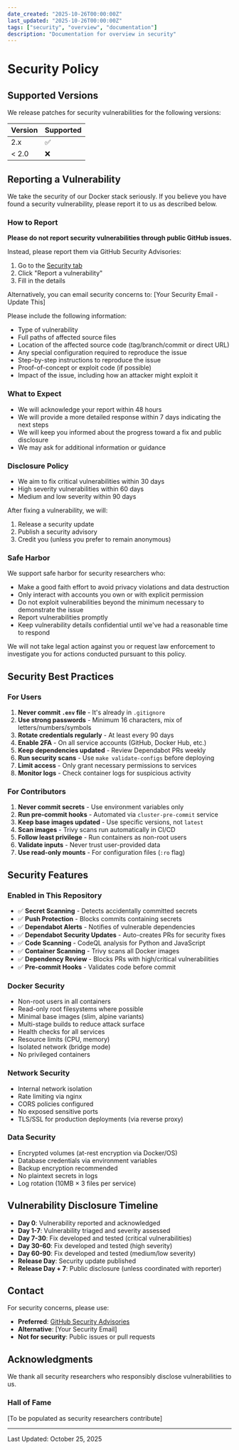 ```yaml
---
date_created: "2025-10-26T00:00:00Z"
last_updated: "2025-10-26T00:00:00Z"
tags: ["security", "overview", "documentation"]
description: "Documentation for overview in security"
---
```

# Security Policy

## Supported Versions

We release patches for security vulnerabilities for the following versions:

| Version | Supported          |
| ------- | ------------------ |
| 2.x     | :white_check_mark: |
| < 2.0   | :x:                |

## Reporting a Vulnerability

We take the security of our Docker stack seriously. If you believe you have found a security vulnerability, please report it to us as described below.

### How to Report

**Please do not report security vulnerabilities through public GitHub issues.**

Instead, please report them via GitHub Security Advisories:

1. Go to the [Security tab](https://github.com/DeanLuus22021994/docker_dotfiles/security/advisories)
2. Click "Report a vulnerability"
3. Fill in the details

Alternatively, you can email security concerns to: [Your Security Email - Update This]

Please include the following information:

- Type of vulnerability
- Full paths of affected source files
- Location of the affected source code (tag/branch/commit or direct URL)
- Any special configuration required to reproduce the issue
- Step-by-step instructions to reproduce the issue
- Proof-of-concept or exploit code (if possible)
- Impact of the issue, including how an attacker might exploit it

### What to Expect

- We will acknowledge your report within 48 hours
- We will provide a more detailed response within 7 days indicating the next steps
- We will keep you informed about the progress toward a fix and public disclosure
- We may ask for additional information or guidance

### Disclosure Policy

- We aim to fix critical vulnerabilities within 30 days
- High severity vulnerabilities within 60 days
- Medium and low severity within 90 days

After fixing a vulnerability, we will:

1. Release a security update
2. Publish a security advisory
3. Credit you (unless you prefer to remain anonymous)

### Safe Harbor

We support safe harbor for security researchers who:

- Make a good faith effort to avoid privacy violations and data destruction
- Only interact with accounts you own or with explicit permission
- Do not exploit vulnerabilities beyond the minimum necessary to demonstrate the issue
- Report vulnerabilities promptly
- Keep vulnerability details confidential until we've had a reasonable time to respond

We will not take legal action against you or request law enforcement to investigate you for actions conducted pursuant to this policy.

## Security Best Practices

### For Users

1. **Never commit `.env` file** - It's already in `.gitignore`
2. **Use strong passwords** - Minimum 16 characters, mix of letters/numbers/symbols
3. **Rotate credentials regularly** - At least every 90 days
4. **Enable 2FA** - On all service accounts (GitHub, Docker Hub, etc.)
5. **Keep dependencies updated** - Review Dependabot PRs weekly
6. **Run security scans** - Use `make validate-configs` before deploying
7. **Limit access** - Only grant necessary permissions to services
8. **Monitor logs** - Check container logs for suspicious activity

### For Contributors

1. **Never commit secrets** - Use environment variables only
2. **Run pre-commit hooks** - Automated via `cluster-pre-commit` service
3. **Keep base images updated** - Use specific versions, not `latest`
4. **Scan images** - Trivy scans run automatically in CI/CD
5. **Follow least privilege** - Run containers as non-root users
6. **Validate inputs** - Never trust user-provided data
7. **Use read-only mounts** - For configuration files (`:ro` flag)

## Security Features

### Enabled in This Repository

- ✅ **Secret Scanning** - Detects accidentally committed secrets
- ✅ **Push Protection** - Blocks commits containing secrets
- ✅ **Dependabot Alerts** - Notifies of vulnerable dependencies
- ✅ **Dependabot Security Updates** - Auto-creates PRs for security fixes
- ✅ **Code Scanning** - CodeQL analysis for Python and JavaScript
- ✅ **Container Scanning** - Trivy scans all Docker images
- ✅ **Dependency Review** - Blocks PRs with high/critical vulnerabilities
- ✅ **Pre-commit Hooks** - Validates code before commit

### Docker Security

- Non-root users in all containers
- Read-only root filesystems where possible
- Minimal base images (slim, alpine variants)
- Multi-stage builds to reduce attack surface
- Health checks for all services
- Resource limits (CPU, memory)
- Isolated network (bridge mode)
- No privileged containers

### Network Security

- Internal network isolation
- Rate limiting via nginx
- CORS policies configured
- No exposed sensitive ports
- TLS/SSL for production deployments (via reverse proxy)

### Data Security

- Encrypted volumes (at-rest encryption via Docker/OS)
- Database credentials via environment variables
- Backup encryption recommended
- No plaintext secrets in logs
- Log rotation (10MB × 3 files per service)

## Vulnerability Disclosure Timeline

- **Day 0**: Vulnerability reported and acknowledged
- **Day 1-7**: Vulnerability triaged and severity assessed
- **Day 7-30**: Fix developed and tested (critical vulnerabilities)
- **Day 30-60**: Fix developed and tested (high severity)
- **Day 60-90**: Fix developed and tested (medium/low severity)
- **Release Day**: Security update published
- **Release Day + 7**: Public disclosure (unless coordinated with reporter)

## Contact

For security concerns, please use:

- **Preferred**: [GitHub Security Advisories](https://github.com/DeanLuus22021994/docker_dotfiles/security/advisories)
- **Alternative**: [Your Security Email]
- **Not for security**: Public issues or pull requests

## Acknowledgments

We thank all security researchers who responsibly disclose vulnerabilities to us.

### Hall of Fame

[To be populated as security researchers contribute]

---

Last Updated: October 25, 2025
